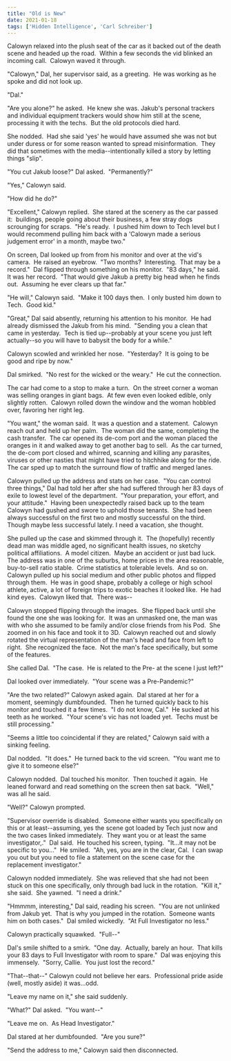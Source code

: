 ```yaml
---
title: "Old is New"
date: 2021-01-18
tags: ['Hidden Intelligence', 'Carl Schreiber']
---
```


Calowyn relaxed into the plush seat of the car as it backed out of the death scene and headed up the road.  Within a few seconds the vid blinked an incoming call.  Calowyn waved it through.

"Calowyn," Dal, her supervisor said, as a greeting.  He was working as he spoke and did not look up.

"Dal."

"Are you alone?" he asked.  He knew she was. Jakub's personal trackers and individual equipment trackers would show him still at the scene, processing it with the techs.  But the old protocols died hard.

She nodded.  Had she said 'yes' he would have assumed she was not but under duress or for some reason wanted to spread misinformation.  They did that sometimes with the media--intentionally killed a story by letting things "slip".

"You cut Jakub loose?" Dal asked.  "Permanently?"

"Yes," Calowyn said.

"How did he do?"

"Excellent," Calowyn replied.  She stared at the scenery as the car passed it:  buildings, people going about their business, a few stray dogs scrounging for scraps.  "He's ready.  I pushed him down to Tech level but I would recommend pulling him back with a 'Calowyn made a serious judgement error' in a month, maybe two."

On screen, Dal looked up from from his monitor and over at the vid's camera.  He raised an eyebrow.  "Two months?  Interesting.  That may be a record."  Dal flipped through something on his monitor.  "83 days," he said.  It was her record.  "That would give Jakub a pretty big head when he finds out.  Assuming he ever clears up that far."

"He will," Calowyn said.  "Make it 100 days then.  I only busted him down to Tech.  Good kid."

"Great," Dal said absently, returning his attention to his monitor.  He had already dismissed the Jakub from his mind.  "Sending you a clean that came in yesterday.  Tech is tied up--probably at your scene you just left actually--so you will have to babysit the body for a while."

Calowyn scowled and wrinkled her nose.  "Yesterday?  It is going to be good and ripe by now."

Dal smirked.  "No rest for the wicked or the weary."  He cut the connection.

The car had come to a stop to make a turn.  On the street corner a woman was selling oranges in giant bags.  At few even even looked edible, only slightly rotten.  Calowyn rolled down the window and the woman hobbled over, favoring her right leg.

"You want," the woman said.  It was a question and a statement.  Calowyn reach out and held up her palm.  The woman did the same, completing the cash transfer.  The car opened its de-com port and the woman placed the oranges in it and walked away to get another bag to sell.  As the car turned, the de-com port closed and whirred, scanning and killing any parasites, viruses or other nasties that might have tried to hitchhike along for the ride.  The car sped up to match the surround flow of traffic and merged lanes.

Calowyn pulled up the address and stats on her case.  "You can control three things," Dal had told her after she had suffered through her 83 days of exile to lowest level of the department.  "Your preparation, your effort, and your attitude."  Having been unexpectedly raised back up to the team Calowyn had gushed and swore to uphold those tenants.  She had been always successful on the first two and mostly successful on the third.  Though maybe less successful lately. I need a vacation, she thought.

She pulled up the case and skimmed through it.  The (hopefully) recently dead man was middle aged, no significant health issues, no sketchy political affiliations.  A model citizen.  Maybe an accident or just bad luck.  The address was in one of the suburbs, home prices in the area reasonable, buy-to-sell ratio stable.  Crime statistics at tolerable levels.  And so on.  Calowyn pulled up his social medium and other public photos and flipped through them.  He was in good shape, probably a college or high school athlete, active, a lot of foreign trips to exotic beaches it looked like.  He had kind eyes.  Calowyn liked that.  There was--

Calowyn stopped flipping through the images.  She flipped back until she found the one she was looking for.  It was an unmasked one, the man was with who she assumed to be family and/or close friends from his Pod.  She zoomed in on his face and took it to 3D.  Calowyn reached out and slowly rotated the virtual representation of the man's head and face from left to right.  She recognized the face.  Not the man's face specifically, but some of the features.

She called Dal.  "The case.  He is related to the Pre- at the scene I just left?"

Dal looked over immediately.  "Your scene was a Pre-Pandemic?"

"Are the two related?" Calowyn asked again.  Dal stared at her for a moment, seemingly dumbfounded.  Then he turned quickly back to his monitor and touched it a few times.  "I do not know, Cal."  He sucked at his teeth as he worked.  "Your scene's vic has not loaded yet.  Techs must be still processing."

"Seems a little too coincidental if they are related," Calowyn said with a sinking feeling.

Dal nodded.  "It does."  He turned back to the vid screen.  "You want me to give it to someone else?"

Calowyn nodded.  Dal touched his monitor.  Then touched it again.  He leaned forward and read something on the screen then sat back.  "Well," was all he said.

"Well?" Calowyn prompted.

"Supervisor override is disabled.  Someone either wants you specifically on this or at least--assuming, yes the scene got loaded by Tech just now and the two cases linked immediately.  They want you or at least the same investigator,."  Dal said.  He touched his screen, typing.  "It...it may not be specific to you..."  He smiled.  "Ah, yes, you are in the clear, Cal.  I can swap you out but you need to file a statement on the scene case for the replacement investigator."

Calowyn nodded immediately.  She was relieved that she had not been stuck on this one specifically, only through bad luck in the rotation.  "Kill it," she said.  She yawned.  "I need a drink."

"Hmmmm, interesting," Dal said, reading his screen.  "You are not unlinked from Jakub yet.  That is why you jumped in the rotation.  Someone wants him on both cases."  Dal smiled wickedly.  "At Full Investigator no less."

Calowyn practically squawked.  "Full--"

Dal's smile shifted to a smirk.  "One day.  Actually, barely an hour.  That kills your 83 days to Full Investigator with room to spare."  Dal was enjoying this immensely.  "Sorry, Callie.  You just lost the record."

"That--that--" Calowyn could not believe her ears.  Professional pride aside (well, mostly aside) it was...odd.

"Leave my name on it," she said suddenly.

"What?" Dal asked.  "You want--"

"Leave me on.  As Head Investigator."

Dal stared at her dumbfounded.  "Are you sure?"

"Send the address to me," Calowyn said then disconnected.
